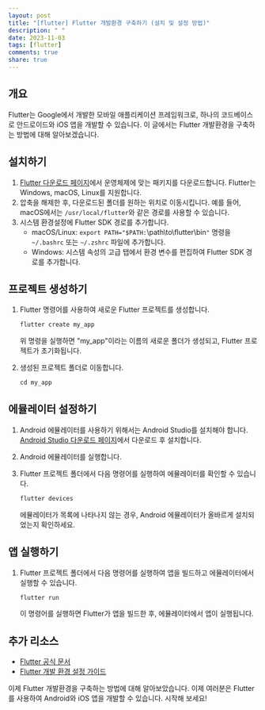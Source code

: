 ```yaml
---
layout: post
title: "[flutter] Flutter 개발환경 구축하기 (설치 및 설정 방법)"
description: " "
date: 2023-11-03
tags: [flutter]
comments: true
share: true
---
```


## 개요
Flutter는 Google에서 개발한 모바일 애플리케이션 프레임워크로, 하나의 코드베이스로 안드로이드와 iOS 앱을 개발할 수 있습니다. 이 글에서는 Flutter 개발환경을 구축하는 방법에 대해 알아보겠습니다.

## 설치하기

1. [Flutter 다운로드 페이지](https://flutter.dev/)에서 운영체제에 맞는 패키지를 다운로드합니다. Flutter는 Windows, macOS, Linux를 지원합니다.
2. 압축을 해제한 후, 다운로드된 폴더를 원하는 위치로 이동시킵니다. 예를 들어, macOS에서는 `/usr/local/flutter`와 같은 경로를 사용할 수 있습니다.
3. 시스템 환경설정에 Flutter SDK 경로를 추가합니다. 
    - macOS/Linux: `export PATH="$PATH:`\path\to\flutter\bin`"` 명령을 `~/.bashrc` 또는 `~/.zshrc` 파일에 추가합니다.
    - Windows: 시스템 속성의 고급 탭에서 환경 변수를 편집하여 Flutter SDK 경로를 추가합니다.

## 프로젝트 생성하기

1. Flutter 명령어를 사용하여 새로운 Flutter 프로젝트를 생성합니다. 

   ```dart
   flutter create my_app
   ```

   위 명령을 실행하면 "my_app"이라는 이름의 새로운 폴더가 생성되고, Flutter 프로젝트가 초기화됩니다.

2. 생성된 프로젝트 폴더로 이동합니다.

   ```dart
   cd my_app
   ```

## 에뮬레이터 설정하기

1. Android 에뮬레이터를 사용하기 위해서는 Android Studio를 설치해야 합니다. [Android Studio 다운로드 페이지](https://developer.android.com/studio)에서 다운로드 후 설치합니다.

2. Android 에뮬레이터를 실행합니다. 

3. Flutter 프로젝트 폴더에서 다음 명령어를 실행하여 에뮬레이터를 확인할 수 있습니다.

   ```dart
   flutter devices
   ```

   에뮬레이터가 목록에 나타나지 않는 경우, Android 에뮬레이터가 올바르게 설치되었는지 확인하세요.

## 앱 실행하기

1. Flutter 프로젝트 폴더에서 다음 명령어를 실행하여 앱을 빌드하고 에뮬레이터에서 실행할 수 있습니다.

   ```dart
   flutter run
   ```

   이 명령어를 실행하면 Flutter가 앱을 빌드한 후, 에뮬레이터에서 앱이 실행됩니다.

## 추가 리소스

- [Flutter 공식 문서](https://flutter.dev/docs)
- [Flutter 개발 환경 설정 가이드](https://flutter.dev/docs/get-started/install)

이제 Flutter 개발환경을 구축하는 방법에 대해 알아보았습니다. 이제 여러분은 Flutter를 사용하여 Android와 iOS 앱을 개발할 수 있습니다. 시작해 보세요!